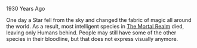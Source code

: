 1930 Years Ago

One day a Star fell from the sky and changed the fabric of magic all around the world.
As a result, most intelligent species in [The Mortal Realm](../The%20Mortal%20Realm.md) died, leaving only Humans behind.
People may still have some of the other species in their bloodline, but that does not express visually anymore.
